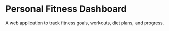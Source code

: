 # Personal Fitness Dashboard

A web application to track fitness goals, workouts, diet plans, and progress.
